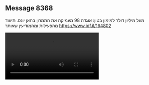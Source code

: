 ## Message 8368

מעל מיליון דולר למימון בטון:
אוגדה 98 מעמיקה את התמרון בחאן יונס. תיעוד מהפעילות ומהמודיעין שאותר
https://www.idf.il/164802

![Video](8368/8368_media.mp4)
